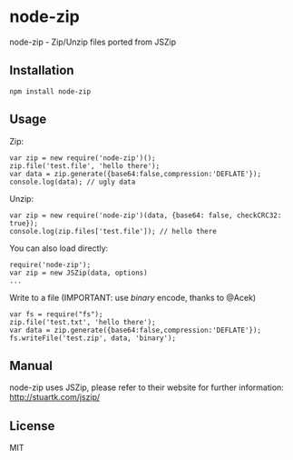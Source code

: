 node-zip
========

node-zip - Zip/Unzip files ported from JSZip

Installation
------------

	npm install node-zip


Usage
-----

Zip:

	var zip = new require('node-zip')();
	zip.file('test.file', 'hello there');
	var data = zip.generate({base64:false,compression:'DEFLATE'});
	console.log(data); // ugly data


Unzip:

	var zip = new require('node-zip')(data, {base64: false, checkCRC32: true});
	console.log(zip.files['test.file']); // hello there


You can also load directly:

	require('node-zip');
	var zip = new JSZip(data, options)
	...

Write to a file (IMPORTANT: use *binary* encode, thanks to @Acek)

	var fs = require("fs");
	zip.file('test.txt', 'hello there');
	var data = zip.generate({base64:false,compression:'DEFLATE'});
	fs.writeFile('test.zip', data, 'binary');

Manual
------

node-zip uses JSZip, please refer to their website for further information:
http://stuartk.com/jszip/

License
-------

MIT